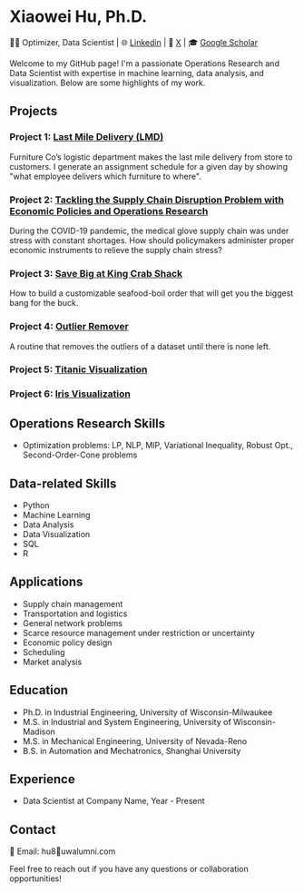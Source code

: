 # Xiaowei Hu, Ph.D.

👨‍💻 Optimizer, Data Scientist | 🌐 [Linkedin](https://www.linkedin.com/in/xiaowei-h-7930a811/) | 🐤 [X](https://twitter.com/xsayswho) | 🎓 [Google Scholar](https://scholar.google.com/citations?user=gVeAX2oAAAAJ&hl=en)

Welcome to my GitHub page! I'm a passionate Operations Research and Data Scientist with expertise in machine learning, data analysis, and visualization. Below are some highlights of my work.

## Projects

### Project 1: [Last Mile Delivery (LMD)](https://github.com/xweih/Last-Mile-Delivery)

Furniture Co’s logistic department makes the last mile delivery from store to customers. I generate an assignment schedule for a given day by showing "what employee delivers which furniture to where". 

### Project 2: [Tackling the Supply Chain Disruption Problem with Economic Policies and Operations Research](https://github.com/xweih/POSTER--A-trident-for-the-resource-scarcity-and-supply-chain-disruption/blob/main/images/XHposter.png)

During the COVID-19 pandemic, the medical glove supply chain was under stress with constant shortages. How should policymakers administer proper economic instruments to relieve the supply chain stress? 

### Project 3: [Save Big at King Crab Shack](https://github.com/xweih/kcs)

How to build a customizable seafood-boil order that will get you the biggest bang for the buck.

### Project 4: [Outlier Remover](https://github.com/xweih/OutlierRemover)

A routine that removes the outliers of a dataset until there is none left.

### Project 5: [Titanic Visualization](https://xweih.github.io/titanic/)

### Project 6: [Iris Visualization](https://xweih.github.io/iris/)


## Operations Research Skills

- Optimization problems: LP, NLP, MIP, Variational Inequality, Robust Opt., Second-Order-Cone problems 

## Data-related Skills

- Python
- Machine Learning
- Data Analysis
- Data Visualization
- SQL
- R

## Applications

- Supply chain management
- Transportation and logistics
- General network problems
- Scarce resource management under restriction or uncertainty
- Economic policy design
- Scheduling
- Market analysis

## Education

- Ph.D. in Industrial Engineering, University of Wisconsin-Milwaukee
- M.S. in Industrial and System Engineering, University of Wisconsin-Madison
- M.S. in Mechanical Engineering, University of Nevada-Reno
- B.S. in Automation and Mechatronics, Shanghai University

## Experience

- Data Scientist at Company Name, Year - Present

## Contact


📧 Email: hu8🎯uwalumni.com

Feel free to reach out if you have any questions or collaboration opportunities!

